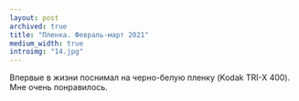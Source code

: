 ```yaml
---
layout: post
archived: true
title: "Пленка. Февраль-март 2021"
medium_width: true
introimg: "14.jpg"
---
```


Впервые в жизни поснимал на черно-белую пленку (Kodak TRI-X 400). Мне очень понравилось.

<!-- more -->

<figure>
  <img src="/i/blog/2021-bw/11.jpg" alt="">
</figure>

<figure>
  <img src="/i/blog/2021-bw/02.jpg" alt="">
</figure>

<figure>
  <img src="/i/blog/2021-bw/26.jpg" alt="">
</figure>

<figure class="figure--wide">
  <img src="/i/blog/2021-bw/03.jpg" alt="">
</figure>

<figure>
  <img src="/i/blog/2021-bw/06.jpg" alt="">
</figure>

<figure>
  <img src="/i/blog/2021-bw/10.jpg" alt="">
</figure>

<figure>
  <img src="/i/blog/2021-bw/12.jpg" alt="">
</figure>

<figure>
  <img src="/i/blog/2021-bw/16.jpg" alt="">
</figure>

<figure class="figure--wide">
  <img src="/i/blog/2021-bw/17.jpg" alt="">
</figure>

<figure>
  <img src="/i/blog/2021-bw/18.jpg" alt="">
</figure>

<figure>
  <img src="/i/blog/2021-bw/20.jpg" alt="">
</figure>

<figure>
  <img src="/i/blog/2021-bw/01.jpg" alt="">
</figure>

<figure class="figure--wide">
  <img src="/i/blog/2021-bw/23.jpg" alt="">
</figure>

<figure>
  <img src="/i/blog/2021-bw/22.jpg" alt="">
</figure>
